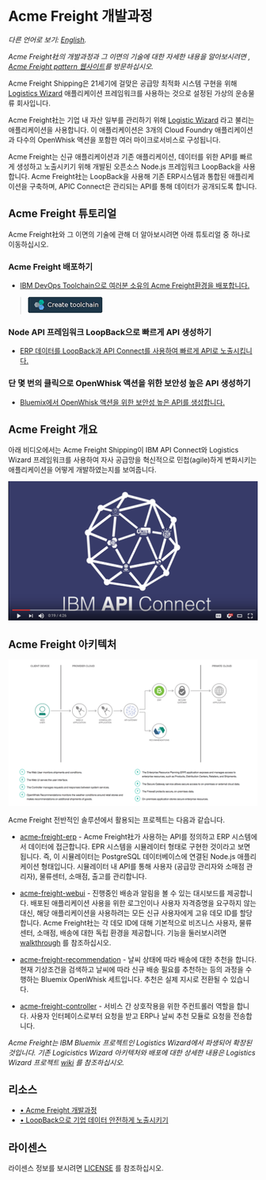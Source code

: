# Acme Freight 개발과정

*다른 언어로 보기: [English](README.md).*

*Acme Freight社의 개발과정과 그 이면의 기술에 대한 자세한 내용을 알아보시려면 , [Acme Freight pattern 웹사이트](http://developer.ibm.com/code/journey/unlock-enterprise-data-using-apis?cm_mmc=github-code-_-native-_-acme-_-journey&cm_mmca1=000019RT&cm_mmca2=10004796)를 방문하십시오.*

Acme Freight Shipping은 21세기에 걸맞은 공급망 최적화 시스템 구현을 위해  [Logistics Wizard](https://github.com/ibm-bluemix/logistics-wizard) 애플리케이션 프레임워크를 사용하는 것으로 설정된 가상의 운송물류 회사입니다.

Acme Freight社는 기업 내 자산 일부를 관리하기 위해 [Logistic Wizard](https://github.com/ibm-bluemix/logistics-wizard) 라고 불리는 애플리케이션을 사용합니다. 이 애플리케이션은 3개의 Cloud Foundry 애플리케이션과 다수의 OpenWhisk 액션을 포함한 여러 마이크로서비스로 구성됩니다.

Acme Freight는 신규 애플리케이션과 기존 애플리케이션, 데이터를 위한 API를 빠르게 생성하고 노출시키기 위해 개발된 오픈소스 Node.js 프레임워크 LoopBack을 사용합니다. Acme Freight社는 LoopBack을 사용해 기존 ERP시스템과 통합된 애플리케이션을 구축하며, APIC Connect은 관리되는 API를 통해 데이터가 공개되도록 합니다.

## Acme Freight 튜토리얼

Acme Freight社와 그 이면의 기술에 관해 더 알아보시려면 아래 튜토리얼 중 하나로 이동하십시오.

### Acme Freight 배포하기
* [IBM DevOps Toolchain으로 여러분 소유의 Acme Freight환경을 배포합니다.](TOOLCHAIN-README-ko.md)
> [![Deploy To Bluemix](./.bluemix/create_toolchain_button.png)](https://console.ng.bluemix.net/devops/setup/deploy?repository=https%3A%2F%2Fgithub.com%2FIBM%2Facme-freight.git&cm_mmc=github-readme--native-_-acme-_-create-toolchain&cm_mmca1=000019RT&cm_mmca2=10004796)

### Node API 프레임워크 LoopBack으로 빠르게 API 생성하기
* [ERP 데이터를 LoopBack과 API Connect를 사용하여 빠르게 API로 노출시킵니다.](APIC-ERP-README-ko.md)

### 단 몇 번의 클릭으로 OpenWhisk 액션을 위한 보안성 높은 API 생성하기
* [Bluemix에서 OpenWhisk 액션을 위한 보안성 높은 API를 생성합니다.](OW-NAPI-README-ko.md)

## Acme Freight 개요
아래 비디오에서는 Acme Freight Shipping이 IBM API Connect와 Logistics Wizard 프레임워크를 사용하여 자사 공급망을 혁신적으로 민첩(agile)하게 변화시키는 애플리케이션을 어떻게 개발하였는지를 보여줍니다.

[![](docs/acme-vid.png)](https://www.youtube.com/watch?v=R1KCrJAXLvA)


## Acme Freight 아키텍처
![](acme-architecture.png)

Acme Freight 전반적인 솔루션에서 활용되는 프로젝트는 다음과 같습니다.

* [acme-freight-erp](https://github.com/ibm/acme-freight-erp) - Acme Freight社가 사용하는 API를 정의하고 ERP 시스템에서 데이터에 접근합니다. EPR 시스템을 시뮬레이터 형태로 구현한 것이라고 보면 됩니다. 즉, 이 시뮬레이터는 PostgreSQL 데이터베이스에 연결된 Node.js 애플리케이션 형태입니다. 시뮬레이터 내 API를 통해 사용자 (공급망 관리자와 소매점 관리자), 물류센터, 소매점, 출고를 관리합니다.

* [acme-freight-webui](https://github.com/ibm/acme-freight-webui) - 진행중인 배송과 알림을 볼 수 있는 대시보드를 제공합니다. 배포된 애플리케이션 사용을 위한 로그인이나 사용자 자격증명을 요구하지 않는 대신, 해당 애플리케이션을 사용하려는 모든 신규 사용자에게 고유 데모 ID를 할당합니다. Acme Freight社는 각 데모 ID에 대해 기본적으로 비즈니스 사용자, 물류센터, 소매점, 배송에 대한 독립 환경을 제공합니다. 기능을 둘러보시려면 [walkthrough](WALKTHROUGH-ko.md) 를 참조하십시오.

* [acme-freight-recommendation](https://github.com/ibm/acme-freight-recommendation) - 날씨 상태에 따라 배송에 대한 추천을 합니다. 현재 기상조건을 검색하고 날씨에 따라 신규 배송 필요를 추천하는 등의 과정을 수행하는 Bluemix OpenWhisk 세트입니다. 추천은 실제 지시로 전환될 수 있습니다.

* [acme-freight-controller](https://github.com/ibm/acme-freight-controller) - 서비스 간 상호작용을 위한 주컨트롤러 역할을 합니다. 사용자 인터페이스로부터 요청을 받고 ERP나 날씨 추천 모듈로 요청을 전송합니다.

*Acme Freight는 IBM Bluemix 프로젝트인 Logistics Wizard에서 파생되어 확장된 것입니다. 기존 Logicistics Wizard 아키텍처와 배포에 대한 상세한 내용은 Logistics Wizard 프로젝트  [wiki](https://github.com/IBM-Bluemix/logistics-wizard/wiki) 를 참조하십시오.*


## 리소스
- [•	Acme Freight 개발과정](http://developer.ibm.com/code/journey/unlock-enterprise-data-using-apis?cm_mmc=github-code-_-native-_-acme-_-journey&cm_mmca1=000019RT&cm_mmca2=10004796)
- [•	LoopBack으로 기업 데이터 안전하게 노출시키기](https://developer.ibm.com/code/2017/05/04/unlock-enterprise-data-with-loopback?cm_mmc=github-code-_-native-_-acme-_-related-content&cm_mmca1=000019RT&cm_mmca2=10004796)


## 라이센스

라이센스 정보를 보시려면 [LICENSE](LICENSE) 를 참조하십시오.
